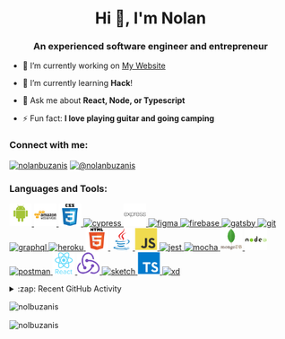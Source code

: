 <h1 align="center">Hi 👋, I'm Nolan</h1>
<h3 align="center">An experienced software engineer and entrepreneur</h3>

- 🔭 I’m currently working on [My Website](https://nolanbuzanis.com)

- 🌱 I’m currently learning **Hack**!

<!-- - 👨‍💻 All of my projects are available at [nolanbuzanis.com](https://nolanbuzanis.com) -->

- 💬 Ask me about **React, Node, or Typescript**

- ⚡ Fun fact: **I love playing guitar and going camping**

<h3 align="left">Connect with me:</h3>
<p align="left">
<a href="https://linkedin.com/in/nolanbuzanis" target="blank"><img align="center" src="https://cdn.jsdelivr.net/npm/simple-icons@v4/icons/linkedin.svg" alt="nolanbuzanis" height="30" width="40" /></a>
<!-- <a href="https://stackoverflow.com/users/11455448/nolbuzanis" target="blank"><img align="center" src="https://cdn.jsdelivr.net/npm/simple-icons@v4/icons/stackoverflow.svg" alt="nolbuzanis" height="30" width="40" /></a> -->
<a href="https://medium.com/@nolanbuzanis" target="blank"><img align="center" src="https://cdn.jsdelivr.net/npm/simple-icons@v4/icons/medium.svg" alt="@nolanbuzanis" height="30" width="40" /></a>
</p>

<h3 align="left">Languages and Tools:</h3>
<p align="left"> <a href="https://developer.android.com" target="_blank"> <img src="https://raw.githubusercontent.com/devicons/devicon/master/icons/android/android-original-wordmark.svg" alt="android" width="40" height="40"/> </a> <a href="https://aws.amazon.com" target="_blank"> <img src="https://raw.githubusercontent.com/devicons/devicon/master/icons/amazonwebservices/amazonwebservices-original-wordmark.svg" alt="aws" width="40" height="40"/> </a> <a href="https://www.w3schools.com/css/" target="_blank"> <img src="https://raw.githubusercontent.com/devicons/devicon/master/icons/css3/css3-original-wordmark.svg" alt="css3" width="40" height="40"/> </a> <a href="https://www.cypress.io" target="_blank"> <img src="https://raw.githubusercontent.com/simple-icons/simple-icons/6e46ec1fc23b60c8fd0d2f2ff46db82e16dbd75f/icons/cypress.svg" alt="cypress" width="40" height="40"/> </a> <a href="https://expressjs.com" target="_blank"> <img src="https://raw.githubusercontent.com/devicons/devicon/master/icons/express/express-original-wordmark.svg" alt="express" width="40" height="40"/> </a> <a href="https://www.figma.com/" target="_blank"> <img src="https://www.vectorlogo.zone/logos/figma/figma-icon.svg" alt="figma" width="40" height="40"/> </a> <a href="https://firebase.google.com/" target="_blank"> <img src="https://www.vectorlogo.zone/logos/firebase/firebase-icon.svg" alt="firebase" width="40" height="40"/> </a> <a href="https://www.gatsbyjs.com/" target="_blank"> <img src="https://www.vectorlogo.zone/logos/gatsbyjs/gatsbyjs-icon.svg" alt="gatsby" width="40" height="40"/> </a> <a href="https://git-scm.com/" target="_blank"> <img src="https://www.vectorlogo.zone/logos/git-scm/git-scm-icon.svg" alt="git" width="40" height="40"/> </a> <a href="https://graphql.org" target="_blank"> <img src="https://www.vectorlogo.zone/logos/graphql/graphql-icon.svg" alt="graphql" width="40" height="40"/> </a> <a href="https://heroku.com" target="_blank"> <img src="https://www.vectorlogo.zone/logos/heroku/heroku-icon.svg" alt="heroku" width="40" height="40"/> </a> <a href="https://www.w3.org/html/" target="_blank"> <img src="https://raw.githubusercontent.com/devicons/devicon/master/icons/html5/html5-original-wordmark.svg" alt="html5" width="40" height="40"/> </a> <a href="https://www.java.com" target="_blank"> <img src="https://raw.githubusercontent.com/devicons/devicon/master/icons/java/java-original.svg" alt="java" width="40" height="40"/> </a> <a href="https://developer.mozilla.org/en-US/docs/Web/JavaScript" target="_blank"> <img src="https://raw.githubusercontent.com/devicons/devicon/master/icons/javascript/javascript-original.svg" alt="javascript" width="40" height="40"/> </a> <a href="https://jestjs.io" target="_blank"> <img src="https://www.vectorlogo.zone/logos/jestjsio/jestjsio-icon.svg" alt="jest" width="40" height="40"/> </a> <a href="https://mochajs.org" target="_blank"> <img src="https://www.vectorlogo.zone/logos/mochajs/mochajs-icon.svg" alt="mocha" width="40" height="40"/> </a> <a href="https://www.mongodb.com/" target="_blank"> <img src="https://raw.githubusercontent.com/devicons/devicon/master/icons/mongodb/mongodb-original-wordmark.svg" alt="mongodb" width="40" height="40"/> </a> <a href="https://nodejs.org" target="_blank"> <img src="https://raw.githubusercontent.com/devicons/devicon/master/icons/nodejs/nodejs-original-wordmark.svg" alt="nodejs" width="40" height="40"/> </a> <a href="https://postman.com" target="_blank"> <img src="https://www.vectorlogo.zone/logos/getpostman/getpostman-icon.svg" alt="postman" width="40" height="40"/> </a> <a href="https://reactjs.org/" target="_blank"> <img src="https://raw.githubusercontent.com/devicons/devicon/master/icons/react/react-original-wordmark.svg" alt="react" width="40" height="40"/> </a> <a href="https://redux.js.org" target="_blank"> <img src="https://raw.githubusercontent.com/devicons/devicon/master/icons/redux/redux-original.svg" alt="redux" width="40" height="40"/> </a> <a href="https://www.sketch.com/" target="_blank"> <img src="https://www.vectorlogo.zone/logos/sketchapp/sketchapp-icon.svg" alt="sketch" width="40" height="40"/> </a> <a href="https://www.typescriptlang.org/" target="_blank"> <img src="https://raw.githubusercontent.com/devicons/devicon/master/icons/typescript/typescript-original.svg" alt="typescript" width="40" height="40"/> </a> <a href="https://www.adobe.com/products/xd.html" target="_blank"> <img src="https://cdn.worldvectorlogo.com/logos/adobe-xd.svg" alt="xd" width="40" height="40"/> </a> </p>

<details>
  <summary>:zap: Recent GitHub Activity</summary>
  
<!--START_SECTION:activity-->
1. 🗣 Commented on [#248](https://github.com/PLhery/node-twitter-api-v2/issues/248) in [PLhery/node-twitter-api-v2](https://github.com/PLhery/node-twitter-api-v2)
2. 🗣 Commented on [#246](https://github.com/PLhery/node-twitter-api-v2/issues/246) in [PLhery/node-twitter-api-v2](https://github.com/PLhery/node-twitter-api-v2)
3. 🗣 Commented on [#237](https://github.com/PLhery/node-twitter-api-v2/issues/237) in [PLhery/node-twitter-api-v2](https://github.com/PLhery/node-twitter-api-v2)
4. 🗣 Commented on [#246](https://github.com/PLhery/node-twitter-api-v2/issues/246) in [PLhery/node-twitter-api-v2](https://github.com/PLhery/node-twitter-api-v2)
5. 💪 Opened PR [#246](https://github.com/PLhery/node-twitter-api-v2/pull/246) in [PLhery/node-twitter-api-v2](https://github.com/PLhery/node-twitter-api-v2)
<!--END_SECTION:activity-->

</details>

<p><img align="center" src="https://github-readme-stats.vercel.app/api/top-langs?username=nolbuzanis&show_icons=true&locale=en&layout=compact" alt="nolbuzanis" /></p>

<p><img align="center" src="https://github-readme-streak-stats.herokuapp.com/?user=nolbuzanis&theme=default" alt="nolbuzanis" /></p>

